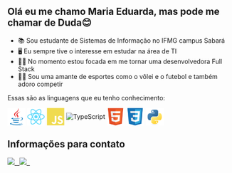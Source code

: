 ## Olá eu me chamo Maria Eduarda, mas pode me chamar de Duda😊
* 📚 Sou estudante de Sistemas de Informação no IFMG campus Sabará
* 🖥️ Eu sempre tive o interesse em estudar na área de TI
* 👩‍💻 No momento estou focada em me tornar uma desenvolvedora Full Stack
* 🏃‍♀️ Sou uma amante de esportes como o vôlei e o futebol e também adoro competir
<p>Essas são as linguagens que eu tenho conhecimento:</p>
<div style="display: inline_block">
  <img align="center" alt="Java" height="40" width="40" src="https://raw.githubusercontent.com/devicons/devicon/master/icons/java/java-original.svg">
  <img align="center" alt="React" height="40" width="40" src="https://raw.githubusercontent.com/devicons/devicon/master/icons/react/react-original.svg" />
  <img align="center" alt="Js" height="40" width="40" src="https://raw.githubusercontent.com/devicons/devicon/master/icons/javascript/javascript-plain.svg">
<img align="center" alt="TypeScript" height="40" width="40" src="https://raw.githubusercontent.com/devicons/devicon/master/icons/javascript/typescript-original.svg">
  <img align="center" alt="HTML" height="40" width="40" src="https://raw.githubusercontent.com/devicons/devicon/master/icons/html5/html5-original.svg">
  <img align="center" alt="CSS" height="40" width="40" src="https://raw.githubusercontent.com/devicons/devicon/master/icons/css3/css3-original.svg">
  <img align="center" alt="Python" height="40" width="40" src="https://raw.githubusercontent.com/devicons/devicon/master/icons/python/python-original.svg">
</div>

##
 <!--<div>
  <a href="https://github.com/DudaMatiasS"></a>
  <img height="180em" src="https://github-readme-stats.vercel.app/api?username=DudaMatiaS&show_icons=true&theme=tokyonight">
  <!--<img height="120em" src="https://github-readme-stats.vercel.app/api/top-langs/?username=DudaMatiaS&hide_progress=true&theme=tokyonight"> 
</div>-->

## Informações para contato
<div>
  <a href="mailto:membsimoess@gmail.com" target="_blank" ><code><img src="https://img.shields.io/badge/Gmail-D14836?style=for-the-badge&logo=gmail&logoColor=white" target="_blank"></code> </a>
  <a href="https://www.linkedin.com/in/mariaeduardamatiass" target="_blank" > <code> <img src="https://img.shields.io/badge/LinkedIn-0077B5?style=for-the-badge&logo=linkedin&logoColor=white" target="_blank"> </code></a>
</div>
